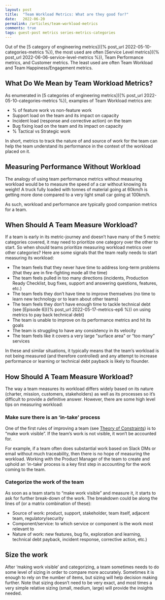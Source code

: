 ```yaml
---
layout: post
title:  "Team Workload Metrics: What are they good for?"
date:   2022-06-20
permalink: /articles/team-workload-metrics
comments: true
tags: guest-post metrics series-metrics-categories
---
```


Out of the [5 category of engineering metrics]({% post_url 2022-05-10-categories-metrics %}), the most used are often [Service Level metrics]({% post_url 2022-06-06-service-level-metrics %}), Team Performance metrics, and Customer metrics. The least used are often Team Workload and Team Happiness/Engagement metrics. 

## What Do We Mean by Team Workload Metrics?

As enumerated in [5 categories of engineering metrics]({% post_url 2022-05-10-categories-metrics %}), examples of Team Workload metrics are:

- % of feature work vs non-feature work
- Support load on the team and its impact on capacity
- Incident load (response and corrective action) on the team
- Bug fixing load on the team and its impact on capacity
- % Tactical vs Strategic work

In short, metrics to track the nature of and source of work for the team can help the team understand its performance in the context of the workload placed on it. 

## Measuring Performance Without Workload

The analogy of using team performance metrics without measuring workload would be to measure the speed of a car without knowing its weight! A truck fully loaded with tonnes of material going at 60km/h is getting more done compared to a very light small car going at 100km/h. 

As such, workload and performance are typically good companion metrics for a team. 

## When Should A Team Measure Workload?

If a team is early in its metric-journey and doesn’t have many of the 5 metric categories covered, it may need to prioritize one category over the other to start. So when should teams prioritize measuring workload metrics over other categories? Here are some signals that the team really needs to start measuring its workload:

- The team feels that they never have time to address long-term problems (that they are in fire-fighting mode all the time)
- The team feels pulled in too many directions (incidents, Production Ready Checklist, bug fixes, support and answering questions, features, etc.)
- The team feels they don’t have time to improve themselves (no time to learn new technology or to learn about other teams)
- The team feels they don’t have enough time to tackle technical debt (see [Episode 6]({% post_url 2022-05-17-metrics-ep6 %}) on using metrics to pay back technical debt)
- The team is unable to improve on its performance metrics and hit its goals
- The team is struggling to have any consistency in its velocity
- The team feels like it covers a very large "surface area" or “too many” services

In these and similar situations, it typically means that the team’s workload is not being measured (and therefore controlled) and any attempt to increase performance or learning or technical debt payback is likely to flounder. 

## How Should A Team Measure Workload?

The way a team measures its workload differs widely based on its nature (charter, mission, customers, stakeholders) as well as its processes so it’s difficult to provide a definitive answer. However, there are some high level tips on measuring workload:

### Make sure there is an ‘in-take’ process 

One of the first rules of improving a team (see [Theory of Constraints](https://www.leanproduction.com/theory-of-constraints)) is to “make work visible”. If the team’s work is not visible, it won’t be accounted for. 

For example, if a team often does substantial work based on Slack DMs or email without much traceability, then there is no hope of measuring the workload. Working with the Product Manager of the team to create and uphold an ‘in-take’ process is a key first step in accounting for the work coming to the team.

### Categorize the work of the team

As soon as a team starts to “make work visible” and measure it, it starts to ask for further break-down of the work. The breakdown could be along the lines of (or a matrix combination of these):

- Source of work: product, support, stakeholder, team itself, adjacent team, regulatory/security
- Component/service: to which service or component is the work most relevant to
- Nature of work: new features, bug fix, exploration and learning, technical debt payback, incident response, corrective action, etc.)

## Size the work

After ‘making work visible’ and categorizing, a team sometimes needs to do some level of sizing in order to compare more accurately. Sometimes it is enough to rely on the number of items, but sizing will help decision making further. Note that sizing doesn’t need to be very exact, and most times a very simple relative sizing (small, medium, large) will provide the insights needed.

<!-- It bears mentioning that, like for any metric, [a periodic review of metrics is an important aspect of measuring workload](https://async.zapier.com/p/60186/congratulations-now-that-your-team-has-engineering-metrics-what-happens-next). -->